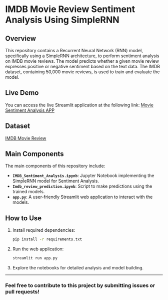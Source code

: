 # IMDB Movie Review Sentiment Analysis Using SimpleRNN

## Overview
This repository contains a Recurrent Neural Network (RNN) model, specifically using a SimpleRNN architecture, to perform sentiment analysis on IMDB movie reviews. The model predicts whether a given movie review expresses positive or negative sentiment based on the text data. The IMDB dataset, containing 50,000 movie reviews, is used to train and evaluate the model.

## Live Demo
You can access the live Streamlit application at the following link:
[Movie Sentiment Analysis APP](https://imdb-sentiment-analysis-023.streamlit.app/)

## Dataset
[IMDB Movie Review](https://ai.stanford.edu/%7Eamaas/data/sentiment/)


## Main Components
The main components of this repository include:

- **`IMDB_Sentiment_Analysis.ipynb`**: Jupyter Notebook implementing the SimpleRNN model for Sentiment Analysis.
- **`Imdb_review_prediction.ipynb`**: Script to make predictions using the trained models.
- **`app.py`**: A user-friendly Streamlit web application to interact with the models.


## How to Use
1. Install required dependencies:
    ```bash
    pip install -r requirements.txt
    ```

2. Run the web application:
    ```bash
    streamlit run app.py
    ```

3. Explore the notebooks for detailed analysis and model building.

---

### Feel free to contribute to this project by submitting issues or pull requests!